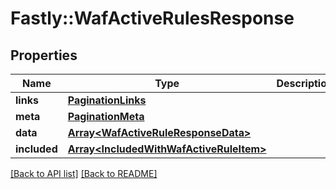 # Fastly::WafActiveRulesResponse

## Properties

| Name | Type | Description | Notes |
| ---- | ---- | ----------- | ----- |
| **links** | [**PaginationLinks**](PaginationLinks.md) |  | [optional] |
| **meta** | [**PaginationMeta**](PaginationMeta.md) |  | [optional] |
| **data** | [**Array&lt;WafActiveRuleResponseData&gt;**](WafActiveRuleResponseData.md) |  | [optional] |
| **included** | [**Array&lt;IncludedWithWafActiveRuleItem&gt;**](IncludedWithWafActiveRuleItem.md) |  | [optional] |

[[Back to API list]](../../README.md#endpoints) [[Back to README]](../../README.md)

